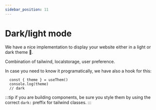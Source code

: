 ```yaml
---
sidebar_position: 11
---
```


# Dark/light mode 

We have a nice implementation to display your website either in a light or dark theme 🔆.

Combination of tailwind, localstorage, user preference.

In case you need to know it programatically, we have also a hook for this:
```tsx
  const { theme } = useThem()
  console.log(theme)
  // dark 
```


:::tip
if you are building components, be sure you style them by using the correct `dark:` preffix for tailwind classes.
:::

